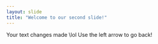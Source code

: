 ```yaml
---
layout: slide
title: "Welcome to our second slide!"
---
```

Your text changes made \lol
Use the left arrow to go back!
